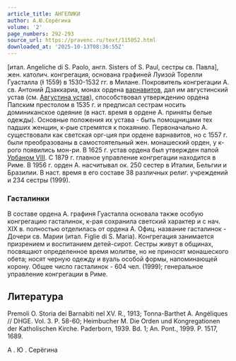 ```yaml
---
article_title: АНГЕЛИКИ
author: А.Ю.Серёгина
volume: '2'
page_numbers: 292-293
source_url: https://pravenc.ru/text/115052.html
downloaded_at: '2025-10-13T08:36:55Z'
---
```


[итал. Angeliche di S. Paolo, англ. Sisters of S. Paul, сестры св. Павла], жен. католич. конгрегация, основана графиней Луизой Торелли Гуасталла (Ɨ 1559) в 1530-1532 гг. в Милане. Покровитель конгрегации А. св. Антоний Дзаккариа, монах ордена [варнавитов](https://pravenc.ru/text/варнавиты.html), дал им августинский устав (см. [Августина устав](<https://pravenc.ru/text/Августина устав.html>)), способствовал утверждению ордена Папским престолом в 1535 г. и предписал сестрам носить доминиканское одеяние (в наст. время в ордене А. приняты белые одежды). Основные положения их устава - быть помощницами тех падших женщин, к-рые стремятся к покаянию. Первоначально А. существовали как светская орг-ция при ордене варнавитов, но с 1557 г. были преобразованы в самостоятельный жен. монашеский орден, у к-рого появились мон-ри. В 1625 г. устав ордена был утвержден папой [Урбаном VIII](<https://pravenc.ru/text/Урбаном VIII.html>). С 1879 г. главное управление конгрегации находится в Риме. В 1956 г. орден А. насчитывал ок. 250 сестер в Италии, Бельгии и Бразилии. В наст. время в его составе 38 различных религ. учреждений и 234 сестры (1999).

### Гасталинки

В составе ордена А. графиня Гуасталла основала также особую конгрегацию гасталинок, к-рая сохранила светский характер и с нач. XIX в. полностью отделилась от ордена А. Офиц. название гасталинок - Дочери св. Марии (итал. Figlie di S. Maria). Конгрегация занимается призрением и воспитанием детей-сирот. Сестры живут в общинах, посвящают определенное время молитве, но не приносят монашеского обета; носят черную одежду и вуаль особой формы, напоминающей корону. Общее число гасталинок - 604 чел. (1999); генеральное управление конгрегации в Риме.

## Литература

Premoli O. Storia dei Barnabiti nel XV. R., 1913; Tonna-Barthet A. Angéliques // DHGE. Vol. 3. P. 58-60; Heimbucher M. Die Orden und Kongregationen der Katholischen Kirche. Paderborn, 1939. Bd. 1; An. Pont., 1999. P. 1517, 1689.

А .  Ю .  Серёгина
